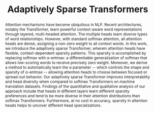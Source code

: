 ---
title: "Adaptively Sparse Transformers"
collection: publications
permalink: /publication/201911-adaptive-sparse
authors: 'Gonçalo M. Correia, Vlad Niculae and André F.T. Martins'
conference: 'In Proceedings of EMNLP'
conference_year: '2019'
arxiv_link: 'https://arxiv.org/abs/1909.00015'
code_link: 'https://github.com/deep-spin/entmax/'
abstract: 'Attention mechanisms have become ubiquitous in NLP. Recent architectures, notably the Transformer, learn powerful context-aware word representations through layered, multi-headed attention. The multiple heads learn diverse types of word relationships. However, with standard softmax attention, all attention heads are dense, assigning a non-zero weight to all context words. In this work, we introduce the adaptively sparse Transformer, wherein attention heads have flexible, context-dependent sparsity patterns. This sparsity is accomplished by replacing softmax with $\alpha$-entmax: a differentiable generalization of softmax that allows low-scoring words to receive precisely zero weight. Moreover, we derive a method to automatically learn the $\alpha$ parameter -- which controls the shape and sparsity of $\alpha$-entmax -- allowing attention heads to choose between focused or spread-out behavior. Our adaptively sparse Transformer improves interpretability and head diversity when compared to softmax Transformers on machine translation datasets. Findings of the quantitative and qualitative analysis of our approach include that heads in different layers learn different sparsity preferences and tend to be more diverse in their attention distributions than softmax Transformers. Furthermore, at no cost in accuracy, sparsity in attention heads helps to uncover different head specializations.'
bibtex: "@inproceedings{Correia2019b,
author = {Correia, Gonçalo M. and Niculae, Vlad and Martins, André F. T.},
booktitle = {Proceedings of EMNLP},
title = {Adaptively Sparse Transformers},
year = {2019}}"
comment: 'Presented as a Talk in Machine Learning Session III. <a href="https://vimeo.com/397243852" target="_blank">Video</a>.'
---